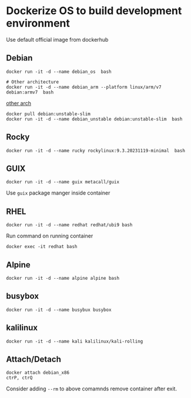 # Dockerize OS to build development environment

Use default official image from dockerhub

## Debian
```
docker run -it -d --name debian_os  bash

# Other architecture
docker run -it -d --name debian_arm --platform linux/arm/v7 debian:armv7  bash
```
[other arch](https://github.com/esmaeelE/embedded/blob/main/docker.md)

```
docker pull debian:unstable-slim
docker run -it -d --name debian_unstable debian:unstable-slim  bash
```


## Rocky

```
docker run -it -d --name rucky rockylinux:9.3.20231119-minimal  bash
```

## GUIX

```
docker run -it -d --name guix metacall/guix
```
Use `guix` package manger inside container

## RHEL

```
docker run -it -d --name redhat redhat/ubi9 bash
```

Run command on running container
```
docker exec -it redhat bash
```

## Alpine

```
docker run -it -d --name alpine alpine bash
```

## busybox
```
docker run -it -d --name busybux busybox
```

## kalilinux
```
docker run -it -d --name kali kalilinux/kali-rolling
```

## Attach/Detach
```
docker attach debian_x86
ctrP, ctrQ
```

Consider adding `--rm` to above comamnds remove container after exit.

